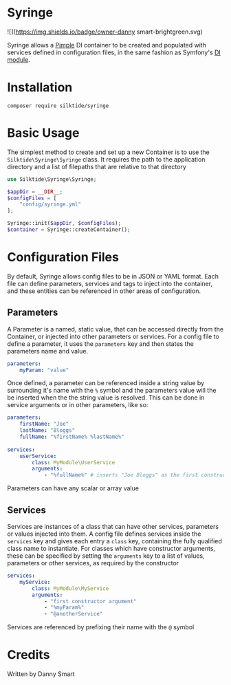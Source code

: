 # Syringe

![](https://img.shields.io/badge/owner-danny smart-brightgreen.svg)

Syringe allows a [Pimple](https://github.com/silexphp/pimple) DI container to be created and populated with services defined in configuration files, in the same fashion as Symfony's [DI module](https://github.com/symfony/dependency-injection).

# Installation

``composer require silktide/syringe``

# Basic Usage

The simplest method to create and set up a new Container is to use the `Silktide\Syringe\Syringe` class. It requires the path to the application directory and a list of filepaths that are relative to that directory

```php
use Silktide\Syringe\Syringe;

$appDir = __DIR__;
$configFiles = [
    "config/syringe.yml"
];

Syringe::init($appDir, $configFiles);
$container = Syringe::createContainer();
```
# Configuration Files

By default, Syringe allows config files to be in JSON or YAML format. Each file can define parameters, services and tags to inject into the container, and these entities can be referenced in other areas of configuration.

## Parameters

A Parameter is a named, static value, that can be accessed directly from the Container, or injected into other parameters or services.
For a config file to define a parameter, it uses the `parameters` key and then states the parameters name and value.

```yml
parameters:
    myParam: "value"
```

Once defined, a parameter can be referenced inside a string value by surrounding it's name with the `%` symbol and the parameters value will the be inserted when the the string value is resolved. This can be done in service arguments or in other parameters, like so:

```yml
parameters:
    firstName: "Joe"
    lastName: "Bloggs"
    fullName: "%firstName% %lastName%"
    
services:
    userService:
        class: MyModule\UserService
        arguments:
            - "%fullName%" # inserts "Joe Bloggs" as the first constructor argument of the UserService
```

Parameters can have any scalar or array value

## Services

Services are instances of a class that can have other services, parameters or values injected into them. A config file defines services inside the `services` key and gives each entry a `class` key, containing the fully qualified class name to instantiate. 
For classes which have constructor arguments, these can be specified by setting the `arguments` key to a list of values, parameters or other services, as required by the constructor

```yml
services:
    myService:
        class: MyModule\MyService
        arguments:
            - "first constructor argument"
            - "%myParam%"
            - "@anotherService"
```

Services are referenced by prefixing their name with the `@` symbol

# Credits

Written by Danny Smart 
